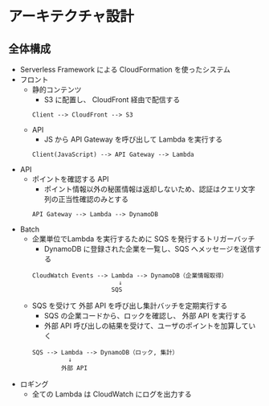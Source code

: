 # アーキテクチャ設計

## 全体構成

* Serverless Framework による CloudFormation を使ったシステム
* フロント
  * 静的コンテンツ
    * S3 に配置し、 CloudFront 経由で配信する
    ```
    Client --> CloudFront --> S3
    ```
  * API
    * JS から API Gateway を呼び出して Lambda を実行する
    ```
    Client(JavaScript) --> API Gateway --> Lambda 
    ```
* API
  * ポイントを確認する API 
    * ポイント情報以外の秘匿情報は返却しないため、認証はクエリ文字列の正当性確認のみとする
    ```
    API Gateway --> Lambda --> DynamoDB
    ```
* Batch
  * 企業単位でLambda を実行するために SQS を発行するトリガーバッチ
    * DynamoDB に登録された企業を一覧し、SQS へメッセージを送信する
    ```
    CloudWatch Events --> Lambda --> DynamoDB（企業情報取得）
                            ↓
                          SQS
    ```
  * SQS を受けて 外部 API を呼び出し集計バッチを定期実行する
    * SQS の企業コードから、ロックを確認し、 外部 API を実行する
    * 外部 API 呼び出しの結果を受けて、ユーザのポイントを加算していく
    ```
    SQS --> Lambda --> DynamoDB（ロック, 集計）
              ↓
            外部 API
    ```
* ロギング
  * 全ての Lambda は CloudWatch にログを出力する